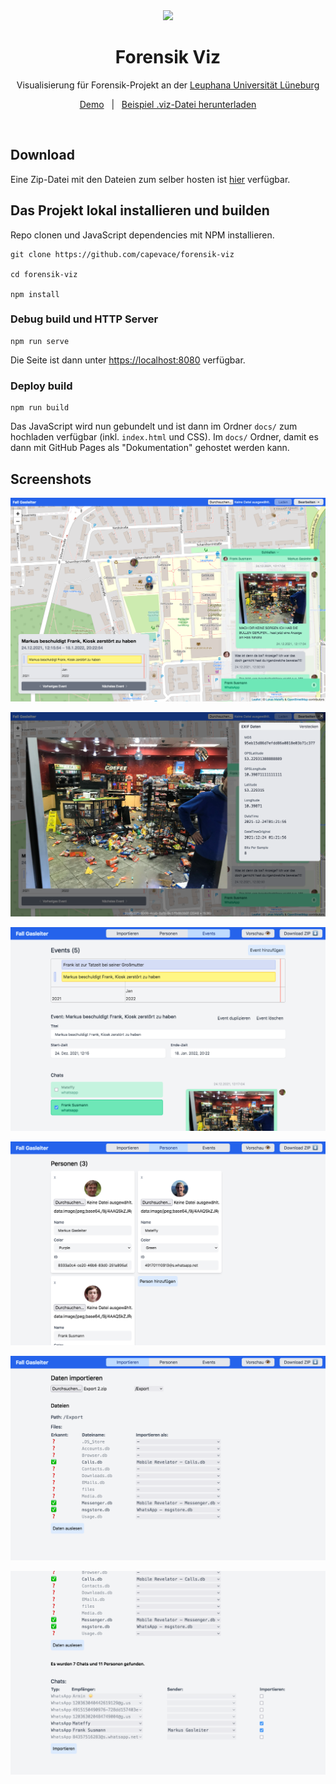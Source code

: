 <div align="center">
	<a href="https://mateffy.me/mission-control-project">
		<img src="resources/demo-1.gif">
	</a>
	<h1>Forensik Viz</h1>
	<p>
		Visualisierung für Forensik-Projekt an der <a href="https://leuphana.de">Leuphana Universität Lüneburg</a>
	</p>
	<p>
		<a href="https://forensik.mateffy.me" target="_blank">Demo</a> 
		&nbsp; | &nbsp;
		<a href="https://github.com/Capevace/forensik-viz/raw/main/examples/Fall%20Gasleiter.viz">Beispiel .viz-Datei herunterladen</a>
	</p>
</div>

<br>

## Download

Eine Zip-Datei mit den Dateien zum selber hosten ist [hier](https://github.com/Capevace/forensik-viz/releases/latest) verfügbar.


## Das Projekt lokal installieren und builden
Repo clonen und JavaScript dependencies mit NPM installieren.

```
git clone https://github.com/capevace/forensik-viz

cd forensik-viz

npm install
```

### Debug build und HTTP Server
```
npm run serve
```

Die Seite ist dann unter [https://localhost:8080](https://localhost:8080) verfügbar.

### Deploy build
```
npm run build
```

Das JavaScript wird nun gebundelt und ist dann im Ordner `docs/` zum hochladen verfügbar (inkl. `index.html` und CSS).
Im `docs/` Ordner, damit es dann mit GitHub Pages als "Dokumentation" gehostet werden kann. 

## Screenshots

![](resources/screenshot-map.png)

![](resources/screenshot-image.png)

![](resources/screenshot-events-2.png)

![](resources/screenshot-people.png)

![](resources/screenshot-import-3.png)

![](resources/screenshot-import-4.png)
